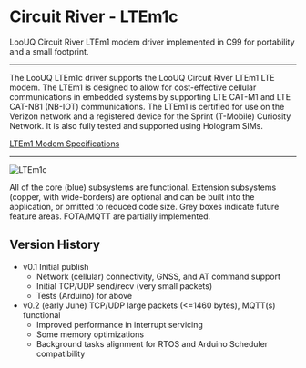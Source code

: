 # Circuit River - LTEm1c 

LooUQ Circuit River
LTEm1 modem driver implemented in C99 for portability and a small footprint.

----

The LooUQ LTEm1c driver supports the LooUQ Circuit River LTEm1 LTE modem. The LTEm1 is designed to allow for cost-effective cellular communications in embedded systems by supporting LTE CAT-M1 and LTE CAT-NB1 (NB-IOT) communications. The LTEm1 is certified for use on the Verizon network and a registered device for the Sprint (T-Mobile) Curiosity Network. It is also fully tested and supported using Hologram SIMs.

[LTEm1 Modem Specifications](https://drive.google.com/uc?id=1amRN84WPJqlxu36hTU_9TU1F0aX2Kv86)

----
![LTEm1c](https://drive.google.com/uc?id=1PMFjFoy0ToDR7PuwlXjVdbManJMVNh15)

All of the core (blue) subsystems are functional. Extension subsystems (copper, with wide-borders) are optional and can be built into the application, or omitted to reduced code size. Grey boxes indicate future feature areas. FOTA/MQTT are partially implemented.

## Version History ##
* v0.1 Initial publish
  * Network (cellular) connectivity, GNSS, and AT command support
  * Initial TCP/UDP send/recv (very small packets)
  * Tests (Arduino) for above
* v0.2 (early June) TCP/UDP large packets (<=1460 bytes), MQTT(s) functional
  * Improved performance in interrupt servicing
  * Some memory optimizations
  * Background tasks alignment for RTOS and Arduino Scheduler compatibility
